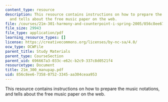 ```yaml
---
content_type: resource
description: This resource contains instructions on how to prepare the music notations,
  and tells about the free music paper on the web.
file: /courses/21m-301-harmony-and-counterpoint-i-spring-2005/856c8ee6735807523345aa304ceaa953_21m_300_manupap.pdf
file_size: 29943
file_type: application/pdf
learning_resource_types: []
license: https://creativecommons.org/licenses/by-nc-sa/4.0/
ocw_type: OCWFile
parent_title: Study Materials
parent_type: CourseSection
parent_uid: 696667a3-033c-e62c-b2c9-337c8d0521f4
resourcetype: Document
title: 21m_300_manupap.pdf
uid: 856c8ee6-7358-0752-3345-aa304ceaa953
---
```

This resource contains instructions on how to prepare the music notations, and tells about the free music paper on the web.
